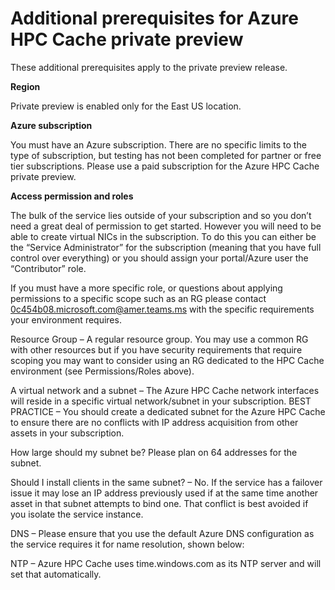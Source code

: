 # Additional prerequisites for Azure HPC Cache private preview

These additional prerequisites apply to the private preview release. 

**Region** 

Private preview is enabled only for the East US location. 

**Azure subscription** 

You must have an Azure subscription. There are no specific limits to the type of subscription, but testing has not been completed for partner or free tier subscriptions. Please use a paid subscription for the Azure HPC Cache private preview. 

**Access permission and roles** 

The bulk of the service lies outside of your subscription and so you don’t need a great deal of permission to get started. However you will need to be able to create virtual NICs in the subscription. To do this you can either be the “Service Administrator” for the subscription (meaning that you have full control over everything) or you should assign your portal/Azure user the “Contributor” role. 

If you must have a more specific role, or questions about applying permissions to a specific scope such as an RG please contact 0c454b08.microsoft.com@amer.teams.ms with the specific requirements your environment requires. 

Resource Group – A regular resource group. You may use a common RG with other resources but if you have security requirements that require scoping you may want to consider using an RG dedicated to the HPC Cache environment (see Permissions/Roles above). 

A virtual network and a subnet – The Azure HPC Cache network interfaces will reside in a specific virtual network/subnet in your subscription.  BEST PRACTICE – You should create a dedicated subnet for the Azure HPC Cache to ensure there are no conflicts with IP address acquisition from other assets in your subscription.  

How large should my subnet be? Please plan on 64 addresses for the subnet. 

Should I install clients in the same subnet? – No. If the service has a failover issue it may lose an IP address previously used if at the same time another asset in that subnet attempts to bind one. That conflict is best avoided if you isolate the service instance. 

DNS – Please ensure that you use the default Azure DNS configuration as the service requires it for name resolution, shown below: 
 

 

NTP – Azure HPC Cache uses time.windows.com as its NTP server and will set that automatically.  